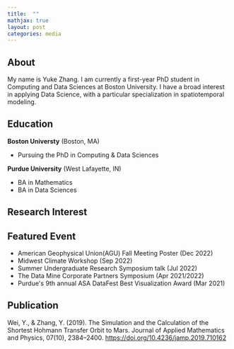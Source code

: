 ```yaml
---
title:  ""
mathjax: true
layout: post
categories: media
---
```


## About
My name is Yuke Zhang. I am currently a first-year PhD student in Computing and Data Sciences at Boston University. I have a broad interest in applying Data Science, with a particular specialization in spatiotemporal modeling. 


## Education
**Boston Universty** (Boston, MA)
- Pursuing the PhD in Computing & Data Sciences
  
**Purdue University** (West Lafayette, IN)
- BA in Mathematics
- BA in Data Sciences

## Research Interest

## Featured Event
- American Geophysical Union(AGU) Fall Meeting Poster (Dec 2022)
- Midwest Climate Workshop (Sep 2022)
- Summer Undergraduate Research Symposium talk (Jul 2022)
- The Data Mine Corporate Partners Symposium (Apr 2021/2022)
- Purdue's 9th annual ASA DataFest Best Visualization Award (Mar 2021)

## Publication
Wei, Y., & Zhang, Y. (2019). The Simulation and the Calculation of the Shortest Hohmann Transfer Orbit to Mars. Journal of Applied Mathematics and Physics, 07(10), 2384–2400. https://doi.org/10.4236/jamp.2019.710162



